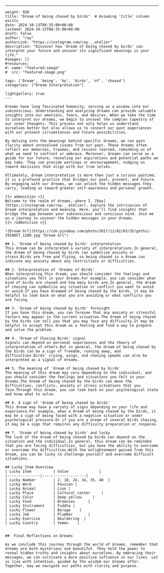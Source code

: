 ---
    weight: 920
    title: "Dream of being chased by birds"  # Assuming 'title' column exists
    date: 2024-10-13T08:35:00+08:00
    lastmod: 2024-10-13T08:35:00+08:00
    draft: false
    author: "ray"
    authorLink: "https://instagram.com/ray._.atelier"
    description: "Discover how 'Dream of being chased by birds' can interpret your future and uncover its significant meanings in your life."
    #images: []
    #resources:
    #- name: "featured-image"
    #  src: "featured-image.png"
    
    tags: ['Dream', 'being', 'by', 'birds', 'of', 'chased']
    categories: ["Dream Interpretation"]
    
    lightgallery: true
    ---
    
    Dreams have long fascinated humanity, serving as a window into our subconscious. Understanding and analyzing dreams can provide valuable insights into our emotions, fears, and desires. When we take the time to interpret our dreams, we begin to unravel the complex tapestry of our inner thoughts. This process not only helps us understand ourselves better but also allows us to connect our past experiences with our present circumstances and future possibilities.
    
    By delving into the meanings behind specific dreams, we can gain clarity about unresolved issues from our past. These dreams often reflect our memories, traumas, and lessons learned, reminding us of what we need to confront or embrace. Moreover, dreams can serve as a guide for our future, revealing our aspirations and potential paths we may take. They can provide warnings or encouragement, nudging us toward decisions that align with our true selves.
    
    Ultimately, dream interpretation is more than just a curious pastime; it is a profound practice that bridges our past, present, and future. By engaging with our dreams, we can unlock the hidden messages they carry, leading us toward greater self-awareness and personal growth.
    
    {{< admonition >}}
    Welcome to the realm of dreams, where I, [Ray](https://instagram.com/ray._.atelier), explore the intricacies of dream interpretation and meaning. Here, you’ll find insights that bridge the gap between your subconscious and conscious mind. Join me on a journey to uncover the hidden messages in your dreams.
    {{< /admonition >}}
    
    ![Dream Grl](https://cdn.pixabay.com/photo/2017/11/02/03/35/gothic-2910057_1280.jpg "Dream Grl")
    
    ## 1. 'Dream of being chased by birds' interpretation
    This dream can be interpreted a variety of interpretations.In general, the dream of being chased by birds can symbolize anxiety or stress.Birds are free and flying, so being chased in a dream can indicate any anxiety about any restrictions or difficulties.
    
    ## 2. Interpretation of 'Dreams of Birds'
    When interpreting this dream, you should consider the feelings and situations you felt in your dreams.For example, you can consider what kind of birds are chased and how many birds are.In general, the dream of chasing can symbolize any situation or conflict you want to avoid or avoid.If you have dreamed of being chased by the birds, it may be helpful to look back on what you are avoiding or what conflicts you are facing.
    
    ## 3. 'Dream of being chased by birds' foresight
    If you have this dream, you can foresee that any anxiety or stressful factors may appear in the current situation.The dream of being chased by the birds can tell you that you may face any difficulty.It may be helpful to accept this dream as a feeling and find a way to prepare and solve the problem.
    
    ## 4. 'Dream of Chasing Birds' signal
    Signals can depend on personal experiences and the theory of interpretation of others.But in general, the dream of being chased by the birds can be a sign of freedom, running away, and difficulties.Birds' crying, wings, and chasing speeds can also be interpreted as a signal of dreams.
    
    ## 5. The meaning of 'dream of being chased by birds'
    The meaning of this dream may vary depending on the individual, and you should consider the feelings and situations you felt in your dreams.The dream of being chased by the birds can mean the difficulties, conflicts, anxiety or stress situations that you face.Through this dream, you can look back on your psychological state and know what to solve.
    
    ## 6. A sign of 'dream of being chased by birds'
    This dream may have a variety of signs depending on your life and experience.For example, when a dream of being chased by the birds, it may be a sign of being faced with a negative situation or under psychological pressure.Or if you are a dream of several birds chasing, it may be a sign that requires any difficulty preparation or response.
    
    ## 7. 'Dream of being chased by birds' and lucky
    The luck of the dream of being chased by birds can depend on the situation and the individual.In general, this dream can be reminded that you are facing difficulties, but you have the ability to overcome or overcome the difficulties.With the enlightenment gained from this dream, you can be lucky to challenge yourself and overcome difficult situations.
    
    ## Lucky Item Overview
    | Lucky Item          | Value              |
    |---------------|--------------------|
    | Lucky Number        | 2, 10, 24, 34, 35, 40  |
    | Lucky Word          | Passion |
    | Lucky Animal        | Lion |
    | Lucky Place         | Cultural center     |
    | Lucky Color         | Deep yellow     |
    | Lucky Food          | Brownies      |
    | Lucky Instrument    | Fiddle |
    | Lucky Flower        | Borage    |
    | Lucky Job           | Plumber       |
    | Lucky Exercise      | Bouldering  |
    | Lucky Country       | Yemen    |
    
    
    ##  Final Reflections on Dreams
    
    As we conclude this journey through the world of dreams, remember that dreams are both mysterious and beautiful. They hold the power to reveal hidden truths and insights about ourselves. By embracing their messages, we can cultivate a more positive influence in our lives. Let us live with intention, guided by the wisdom our dreams offer. Together, may we navigate our paths with clarity and purpose.
    